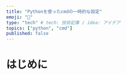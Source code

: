 ```yaml
---
title: "Pythonを使ったcmdの一時的な設定"
emoji: "💨"
type: "tech" # tech: 技術記事 / idea: アイデア
topics: ["python", "cmd"]
published: false
---
```


# はじめに